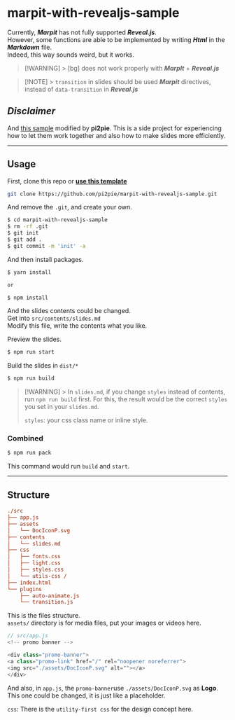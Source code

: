 # marpit-with-revealjs-sample

Currently, **_Marpit_** has not fully supported **_Reveal.js_**. \
However, some functions are able to be implemented by writing **_Html_** in the
**_Markdown_** file. \
Indeed, this way sounds weird, but it works.

> [!WARNING] > [bg] does not work properly with **_MarpIt_** + **_Reveal.js_**

> [!NOTE] > `transition` in slides should be used **_Marpit_** directives, instead of `data-transition` in **_Reveal.js_**

## _Disclaimer_

And [this sample](https://github.com/pi2pie/marpit-with-revealjs-sample) modified by **pi2pie**.
This is a side project for experiencing how to let them work together and also how to make slides more efficiently.


---

## Usage

First, clone this repo or **[use this template](https://github.com/pi2pie/marpit-with-revealjs-sample/generate)**

```sh
git clone https://github.com/pi2pie/marpit-with-revealjs-sample.git
```
And remove the `.git`, and create your own.

```sh
$ cd marpit-with-revealjs-sample
$ rm -rf .git 
$ git init
$ git add .
$ git commit -m 'init' -a 
```

And then install packages.

```sh
$ yarn install

or

$ npm install
```

And the slides contents could be changed. \
Get into `src/contents/slides.md` \
Modify this file, write the contents what you like.

Preview the slides.

```sh
$ npm run start
```

Build the slides in `dist/*`

```sh
$ npm run build
```

> [!WARNING] > In `slides.md`, if you change `styles` instead of contents, run `npm run build` first. 
> For this, the result would be the correct `styles` you set in your `slides.md`.
>
> `styles`: your css class name or inline style.

### Combined

```sh
$ npm run pack
```

This command would run `build` and `start`.

---

## Structure

```ini
./src
├── app.js
├── assets
│   └── DocIconP.svg
├── contents
│   └── slides.md
├── css
│   ├── fonts.css
│   ├── light.css
│   ├── styles.css
│   └── utils-css /
├── index.html
└── plugins
    ├── auto-animate.js
    └── transition.js
```

This is the files structure. \
`assets/` directory is for media files, put your images or videos here.


```js
// src/app.js
<!-- promo banner -->

<div class="promo-banner">
<a class="promo-link" href="/" rel="noopener noreferrer">
<img src="./assets/DocIconP.svg" alt=""></a>
</div>
```

And also, in `app.js`, the `promo-banner`use `./assets/DocIconP.svg` as **Logo**. \
This one could be changed, it is just like a placeholder.

`css`: 
There is the `utility-first css` for the design concept here.